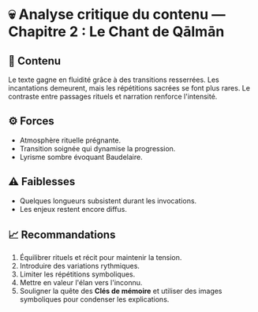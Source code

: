 # 💀 Analyse critique du contenu — Chapitre 2 : Le Chant de Qālmān

## 🧠 Contenu
Le texte gagne en fluidité grâce à des transitions resserrées. Les incantations demeurent, mais les répétitions sacrées se font plus rares. Le contraste entre passages rituels et narration renforce l'intensité.

## ⚙️ Forces
- Atmosphère rituelle prégnante.
- Transition soignée qui dynamise la progression.
- Lyrisme sombre évoquant Baudelaire.

## ⚠️ Faiblesses
- Quelques longueurs subsistent durant les invocations.
- Les enjeux restent encore diffus.

## 📈 Recommandations
1. Équilibrer rituels et récit pour maintenir la tension.
2. Introduire des variations rythmiques.
3. Limiter les répétitions symboliques.
4. Mettre en valeur l'élan vers l'inconnu.
5. Souligner la quête des **Clés de mémoire** et utiliser des images symboliques pour condenser les explications.
